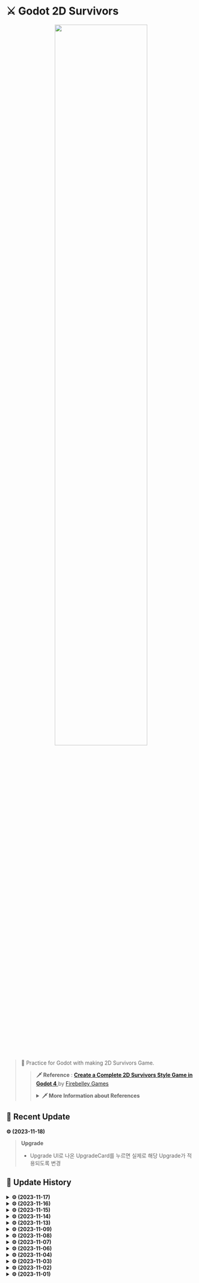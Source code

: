 # ⚔ Godot 2D Survivors
<p align=center><img src = "https://github.com/MinSungJe/Godot2DSurvivors/assets/101497652/07314a6e-8bdb-4f42-b7f0-2cc37720e8ef" width="70%" height="70%"></p>

> 🏹 Practice for Godot with making 2D Survivors Game.  
>>**🗡 Reference** : [ **Create a Complete 2D Survivors Style Game in Godot 4** 
 ](https://www.udemy.com/course/create-a-complete-2d-platformer-in-the-godot-engine/) by [Firebelley Games](https://www.udemy.com/user/firebelley-games/)
>> <details>
>><summary><b>🗡 More Information about References</b></summary>
>>
>> 
>>  
>> 
>></details>


## 📢 Recent Update
**⚙ (2023-11-18)**
> **Upgrade**
>- Upgrade UI로 나온 UpgradeCard를 누르면 실제로 해당 Upgrade가 적용되도록 변경


## 🧾 Update History

<details>
<summary><b>⚙ (2023-11-17)</b></summary>

> **Upgrade UI**
>- Upgrade UI로 나온 UpgradeCard를 누르면 실제로 누른 Upgrade가 Dictionary에 들어감
>- Upgrade UI가 사라지고 게임은 다시 진행됨
</details>

<details>
<summary><b>⚙ (2023-11-16)</b></summary>

> **Upgrade UI**
>- UpgradeScreen, UpgradeCard 추가
>- LevelUp시, Dictionary에 넣어진 upgrade 정보가 화면에 나옴
>- 게임은 Pause상태가 됨
</details>

<details>
<summary><b>⚙ (2023-11-15)</b></summary>

> **Resources**
>- ability_upgrade script를 가지고 있는 sword_rate Resource 추가
>- id, name, discription을 export variable로 가짐
>
> **Upgrade Manager**
>- Upgrade Manager 추가
>- Experience Manager의 LevelUp 신호를 받아 Upgrade가 진행됨
>- upgrade pool 중 하나를 랜덤으로 골라 Dictionary에 집어넣음
</details>

<details>
<summary><b>⚙ (2023-11-14)</b></summary>

> **Experience Bar**
>- Experience Bar 추가
>- Vial을 먹은 만큼 추가된 Experience Bar가 화면에 보임
</details>

<details>
<summary><b>⚙ (2023-11-13)</b></summary>

> **Components**
>- HitboxComponent와 HurtboxComponent 추가
>- HitboxComponent : SwordAbility를 구성, Layer, Damage 설정
>- HurtboxComponent : BasicEnemy를 구성, Mask, Damage를 HitboxComponent에서 전달받아 HealthComponent의 Damage()를 실행시킴
>- 두 Components를 활용해 Damage 기능 추가
>- 이제 BasicEnemy가 SwordAbility 두 방에 사라짐
</details>

<details>
<summary><b>⚙ (2023-11-09)</b></summary>

> **Experience Vial**
>- Experience Vial 추가
>- Player와 일정 거리 안에 있으면 사라짐
>- Experience Manager, GameEvents(Autoload) 추가
>- Player가 Experience Vial을 먹으면 현재 Experience 수치가 Console에 표시됨
>
> **Components**
>- Composition 기법 활용
>- HealthComponent와 VialDropComponent 추가
>- HealthComponent : 체력 기능을 활용할 수 있음
>- VialDropComponent : 죽고 나서 vial을 떨어뜨릴 수 있음
</details>

<details>
<summary><b>⚙ (2023-11-08)</b></summary>

> **Change Acceleration**
>- GameCamera : 카메라가 조금 더 빠르게 Player에 따라붙음
>- Player : 약간의 가속효과 추가, 이동속도 감소
>- Enemy : 이동속도 감소
>
> **Enemy**
>- 이제 Enemy끼리 완전히 겹쳐지지 않음
>
> **Motion Mode Setting**
>- Player, Enemy의 Motion Mode를 Grounded -> Floating으로 변경
>
> **Time**
>- ArenaTimeManager, ArenaTimeUI 추가
>- 이제 진행 시간이 UI로 표시됨
</details>

<details>
<summary><b>⚙ (2023-11-07)</b></summary>

> **Ability**
>- 이제 Sword Ability가 Enemy를 없앰
>- 이제 Sword Ability가 Enemy 주변에서 적절하게 회전되어 공격함
>
> **Enemy Manager**
>- Enemy Manager 추가
>- 이제 Basic Enemy가 플레이어 주변에서 자동으로 생성됨
</details>

<details>
<summary><b>⚙ (2023-11-06)</b></summary>

> **Ability**
>- Sword Ability Animation 추가
>- 이제 Sword Ability가 Player 주변의 가까운 Enemy에서 나옴
</details>

<details>
<summary><b>⚙ (2023-11-04)</b></summary>

> **Ability**
>- Sword Ability 추가
>- 1.5초마다 검이 나오기만 함 (공격기능 미구현)
</details>

<details>
<summary><b>⚙ (2023-11-03)</b></summary>

> **Enemy**
>- Basic Enemy(Rat) 추가
>- Player를 추적하는 기본적인 Movement 추가
>- Player와 Enemy가 충돌하지 않도록 Layer 설정
</details>

<details>
<summary><b>⚙ (2023-11-02)</b></summary>

> **Player**
>- 기본적인 Movement 추가
>
> **Map**
>- TileMap, TileSet 추가
>
> **Game Camera**
>- GameCamera 추가
>- 이제 GameCamera가 Player를 따라다니며 화면을 움직임
</details>

<details>
<summary><b>⚙ (2023-11-01)</b></summary>

> # ✏ Start of Course
> **Setup**
>- Godot 4 기본 Setup
>- Git Repository 생성
>
> **Player**
>- Player 생성
>- Sprite, CollisionShape 추가
</details>